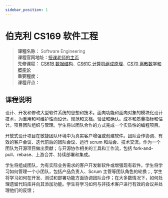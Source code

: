 ```yaml
---
sidebar_position: 1
---
```


# 伯克利 CS169 软件工程



>**课程名称：** Software Engineering      
**课程官网地址：**[授课老师的主页](http://srujayk.com/cs169/index.html)    
**先修课程：** [CS61B 数据结构](https://hackway.org/docs/cs/freshman/datastructure/cs61b)、[CS61C 计算机组成原理](https://hackway.org/docs/cs/sophomore/system/cs61c)、[CS70 离散数学和概率论](https://hackway.org/docs/math/basic/discrete/cs70)     
**重要程度：**     
**课程评点：**  

## 课程说明
设计、开发和修改大型软件系统的思想和技术。面向功能和面向对象的模块化设计技术，为重用和可维护性而设计。规范和文档。验证和确认。成本和质量指标和估计。项目团队组织与管理。学生将以团队合作的方式完成一个实质性的编程项目。

开放式设计项目在敏捷团队环境中为真实客户增强或创建软件。团队合作协调、有效的客户会议、迭代前后的团队会议、运行 scrum 和站会、技术交流。作为一个团队为开源项目做出贡献；与开源协作相关的工具和工作流，包括 fork-and-pull、rebase、上游合并、持续部署和集成。

学生将组成团队，为有实际业务需求的客户开发新软件或增强现有软件。学生将学习如何管理一个小团队，包括产品负责人、Scrum 主管等团队角色的轮换；, 学生将学习如何在开发、测试和部署功能方面协调团队合作；在大多数情况下，如何处理遗留代码库并向其添加功能。学生将学习如何与非技术客户进行有效的会议并处理他们的反馈；


<Comment></Comment>


